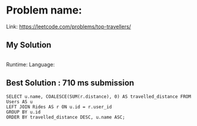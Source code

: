 # Problem name:

Link: https://leetcode.com/problems/top-travellers/

## My Solution

```

```

Runtime:
Language:

## Best Solution : 710 ms submission

```
SELECT u.name, COALESCE(SUM(r.distance), 0) AS travelled_distance FROM Users AS u
LEFT JOIN Rides AS r ON u.id = r.user_id
GROUP BY u.id
ORDER BY travelled_distance DESC, u.name ASC;
```
